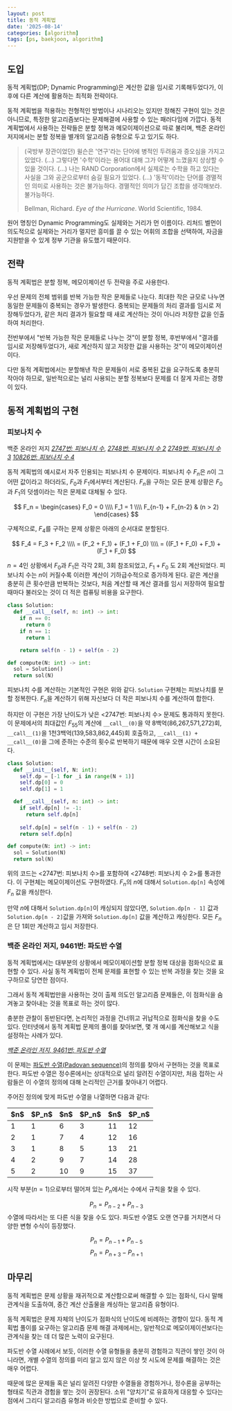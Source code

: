 ```yaml
---
layout: post
title: 동적 계획법
date: '2025-08-14'
categories: [algorithm]
tags: [ps, baekjoon, algorithm]
---
```


## 도입
동적 계획법(DP; Dynamic Programming)은 계산한 값을 임시로 기록해두었다가, 이후에 다른 계산에 활용하는 최적화 전략이다.

동적 계획법을 적용하는 전형적인 방법이나 시나리오는 있지만 정해진 구현이 있는 것은 아니므로, 특정한 알고리즘보다는 문제해결에 사용할 수 있는 패러다임에 가깝다. 동적 계획법에서 사용하는 전략들은 분할 정복과 메모이제이션으로 따로 불리며, 백준 온라인 저지에서는 분할 정복을 별개의 알고리즘 유형으로 두고 있기도 하다.

> (국방부 장관이었던) 윌슨은 '연구'라는 단어에 병적인 두려움과 증오심을 가지고 있었다. (...) 그렇다면 '수학'이라는 용어대 대해 그가 어떻게 느꼈을지 상상할 수 있을 것이다. (...) 나는 RAND Corporation에서 실제로는 수학을 하고 있다는 사실을 그와 공군으로부터 숨길 필요가 있었다. (...) '동적'이라는 단어를 경멸적인 의미로 사용하는 것은 불가능하다. 경멸적인 의미가 담긴 조합을 생각해보라. 불가능하다.
> 
> Bellman, Richard. _Eye of the Hurricane_. World Scientific, 1984.

원어 명칭인 Dynamic Programming도 실제와는 거리가 먼 이름이다. 리처드 벨먼이 의도적으로 실제와는 거리가 멀지만 흥미를 끌 수 있는 어휘의 조합을 선택하여, 자금을 지원받을 수 있게 정부 기관을 유도했기 때문이다.

## 전략
동적 계획법은 분할 정복, 메모이제이션 두 전략을 주로 사용한다.

우선 문제의 전체 범위를 반복 가능한 작은 문제들로 나눈다. 최대한 작은 규모로 나누면 동일한 문제들이 중복되는 경우가 발생한다. 중복되는 문제들의 처리 결과를 임시로 저장해두었다가, 같은 처리 결과가 필요할 때 새로 계산하는 것이 아니라 저장한 값을 인출하여 처리한다.

전반부에서 "반복 가능한 작은 문제들로 나누는 것"이 분할 정복, 후반부에서 "결과를 임시로 저장해두었다가, 새로 계산하지 않고 저장한 값을 사용하는 것"이 메모이제이션이다.

다만 동적 계획법에서는 분할해낸 작은 문제들이 서로 중복된 값을 요구하도록 충분히 작아야 하므로, 일반적으로는 널리 사용되는 분할 정복보다 문제를 더 잘게 자르는 경향이 있다.

## 동적 계획법의 구현
### 피보나치 수
백준 온라인 저지 _[2747번: 피보나치 수](https://www.acmicpc.net/problem/2747)_, _[2748번: 피보나치 수 2](https://www.acmicpc.net/problem/2748)_ _[2749번: 피보나치 수 3](https://www.acmicpc.net/problem/2749)_ _[10826번: 피보나치 수 4](https://www.acmicpc.net/problem/10826)_

동적 계획법의 예시로서 자주 인용되는 피보나치 수 문제이다. 피보나치 수 $F_n$은 $n$이 그 어떤 값이라고 하더라도, $F_0$과 $F_1$에서부터 계산된다. $F_n$을 구하는 모든 문제 상황은 $F_0$과 $F_1$의 덧셈이라는 작은 문제로 대체될 수 있다.

$$
F_n = \begin{cases}
F_0 = 0 \\\\
F_1 = 1 \\\\
F_{n-1} + F_{n-2} & (n > 2)
\end{cases}
$$

구체적으로, $F_4$를 구하는 문제 상황은 아래의 순서대로 분할된다.

$$
F_4 = F_3 + F_2 \\\\
= (F_2 + F_1) + (F_1 + F_0) \\\\
= ((F_1 + F_0) + F_1) + (F_1 + F_0)
$$

$n=4$인 상황에서 $F_0$과 $F_1$은 각각 2회, 3회 참조되었고, $F_1 + F_0$ 도 2회 계산되었다. 피보나치 수는 $n$이 커질수록 이러한 계산이 기하급수적으로 증가하게 된다. 같은 계산을 충분히 큰 횟수만큼 반복하는 것보다, 처음 계산할 때 계산 결과를 임시 저장하여 필요할 때마다 불러오는 것이 더 적은 컴퓨팅 비용을 요구한다.

```python
class Solution:
  def __call__(self, n: int) -> int:
    if n == 0:
      return 0
    if n == 1:
      return 1

    return self(n - 1) + self(n - 2)

def compute(N: int) -> int:
  sol = Solution()
  return sol(N)
```

피보나치 수를 계산하는 기본적인 구현은 위와 같다. `Solution` 구현체는 피보나치를 분할 정복한다. $F_n$을 계산하기 위해 자신보다 더 작은 피보나치 수를 계산하여 합한다.

하지만 이 구현은 가장 난이도가 낮은 &lt;2747번: 피보나치 수&gt; 문제도 통과하지 못한다. 이 문제에서의 최대값인 $F_{55}$의 계산에 `__call__(0)`을 약 8백억(86,267,571,272)회, `__call__(1)`을 1천3백억(139,583,862,445)회 호출하고, `__call__(1) + __call__(0)`을 그에 준하는 수준의 횟수로 반복하기 때문에 매우 오랜 시간이 소요된다.

```python
class Solution:
  def __init__(self, N: int):
    self.dp = [-1 for _i in range(N + 1)]
    self.dp[0] = 0
    self.dp[1] = 1

  def __call__(self, n: int) -> int:
    if self.dp[n] != -1:
      return self.dp[n]
        
    self.dp[n] = self(n - 1) + self(n - 2)
    return self.dp[n]

def compute(N: int) -> int:
  sol = Solution(N)
  return sol(N)
```

위의 코드는 &lt;2747번: 피보나치 수&gt;를 포함하여 &lt;2748번: 피보나치 수 2&gt;를 통과한다. 이 구현체는 메모이제이션도 구현하였다. $F_n$의 $n$에 대해서 `Solution.dp[n]` 속성에 $F_n$ 값을 캐싱한다.

만약 $n$에 대해서 `Solution.dp[n]`이 캐싱되지 않았다면, `Solution.dp[n - 1]` 값과 `Solution.dp[n - 2]`값을 가져와 `Solution.dp[n]` 값을 계산하고 캐싱한다. 모든 $F_n$은 단 1회만 계산하고 임시 저장한다.

### 백준 온라인 저지, 9461번: 파도반 수열
동적 계획법에서는 대부분의 상황에서 메모이제이션할 분할 정복 대상을 점화식으로 표현할 수 있다. 사실 동적 계획법이 전체 문제를 표현할 수 있는 반복 과정을 찾는 것을 요구하므로 당연한 점이다.

그래서 동적 계획법만을 사용하는 것이 출제 의도인 알고리즘 문제들은, 이 점화식을 숨겨놓고 찾아내는 것을 목표로 하는 것이 많다.

충분한 관찰이 동반된다면, 논리적인 과정을 건너뛰고 귀납적으로 점화식을 찾을 수도 있다. 인터넷에서 동적 계획법 문제의 풀이를 찾아보면, 몇 개 예시를 계산해보고 식을 설정하는 사례가 있다.

_[백준 온라인 저지, 9461번: 파도반 수열](https://www.acmicpc.net/problem/9461)_

이 문제는 [파도반 수열(Padovan sequence)](https://en.wikipedia.org/wiki/Padovan_sequence)의 정의를 찾아서 구현하는 것을 목표로 한다. 파도반 수열은 정수론에서는 상대적으로 널리 알려진 수열이지만, 처음 접하는 사람들은 이 수열의 정의에 대해 논리적인 근거를 찾아내기 어렵다.

주어진 정의에 맞게 파도반 수열을 나열하면 다음과 같다:

<table>
  <thead>
    <tr>
      <th>$n$</th>
      <th>$P_n$</th>
      <th>$n$</th>
      <th>$P_n$</th>
      <th>$n$</th>
      <th>$P_n$</th>
    </tr>
  </thead>
  <tbody>
    <tr>
      <td>1</td>
      <td>1</td>
      <td>6</td>
      <td>3</td>
      <td>11</td>
      <td>12</td>
    </tr>
    <tr>
      <td>2</td>
      <td>1</td>
      <td>7</td>
      <td>4</td>
      <td>12</td>
      <td>16</td>
    </tr>
    <tr>
      <td>3</td>
      <td>1</td>
      <td>8</td>
      <td>5</td>
      <td>13</td>
      <td>21</td>
    </tr>
    <tr>
      <td>4</td>
      <td>2</td>
      <td>9</td>
      <td>7</td>
      <td>14</td>
      <td>28</td>
    </tr>
    <tr>
      <td>5</td>
      <td>2</td>
      <td>10</td>
      <td>9</td>
      <td>15</td>
      <td>37</td>
    </tr>
  </tbody>
</table>

시작 부분($n=1$)으로부터 떨어져 있는 $P_n$에서는 수에서 규칙을 찾을 수 있다.

$$
P_n = P_{n - 2} + P_{n - 3}
$$
수열에 따라서는 또 다른 식을 찾을 수도 있다. 파도반 수열도 오랜 연구를 거치면서 다양한 변형 수식이 등장했다.

$$
P_n=P_{n - 1} + P_{n - 5}
$$
$$
P_n=P_{n + 3} - P_{n + 1}
$$
## 마무리
동적 계획법은 문제 상황을 재귀적으로 계산함으로써 해결할 수 있는 점화식, 다시 말해 관계식을 도출하여, 중간 계산 산출물을 캐싱하는 알고리즘 유형이다.

동적 계획법은 문제 자체의 난이도가 점화식의 난이도에 비례하는 경향이 있다. 동적 계획법 풀이를 요구하는 알고리즘 문제 해결 과제에서는, 일반적으로 메모이제이션보다는 관계식을 찾는 데 더 많은 노력이 요구된다.

파도반 수열 사례에서 보듯, 이러한 수열 유형들을 충분히 경험하고 직관이 쌓인 것이 아니라면, 개별 수열의 정의를 미리 알고 있지 않은 이상 첫 시도에 문제를 해결하는 것은 매우 어렵다.

때문에 많은 문제들 혹은 널리 알려진 다양한 수열들을 경험하거나, 정수론을 공부하는 형태로 직관과 경험을 쌓는 것이 권장된다. 소위 "양치기"로 유효하게 대응할 수 있다는 점에서 그리디 알고리즘 유형과 비슷한 방법으로 준비할 수 있다.
